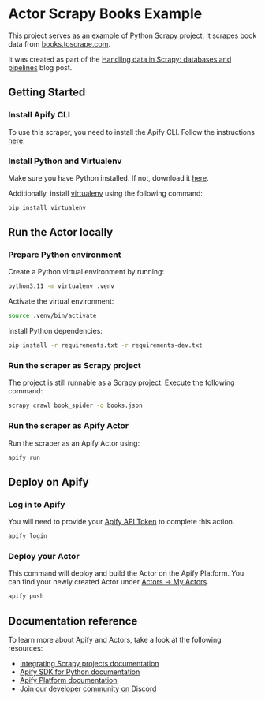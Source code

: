 # Actor Scrapy Books Example

This project serves as an example of Python Scrapy project. It scrapes book data from [books.toscrape.com](https://books.toscrape.com/).

It was created as part of the [Handling data in Scrapy: databases and pipelines](https://www.notion.so/apify/Handling-data-in-Scrapy-databases-and-pipelines-b57b3d7b0ee54c739b196300c116b595) blog post.

## Getting Started

### Install Apify CLI

To use this scraper, you need to install the Apify CLI. Follow the instructions [here](https://docs.apify.com/cli/docs/installation).

### Install Python and Virtualenv

Make sure you have Python installed. If not, download it [here](https://www.python.org/).

Additionally, install [virtualenv](https://pypi.org/project/virtualenv/) using the following command:

```bash
pip install virtualenv
```

## Run the Actor locally

### Prepare Python environment

Create a Python virtual environment by running:

```bash
python3.11 -m virtualenv .venv
```

Activate the virtual environment:

```bash
source .venv/bin/activate
```

Install Python dependencies:

```bash
pip install -r requirements.txt -r requirements-dev.txt
```

### Run the scraper as Scrapy project

The project is still runnable as a Scrapy project. Execute the following command:

```bash
scrapy crawl book_spider -o books.json
```

### Run the scraper as Apify Actor

Run the scraper as an Apify Actor using:

```bash
apify run
```

## Deploy on Apify

### Log in to Apify

You will need to provide your [Apify API Token](https://console.apify.com/account/integrations) to complete this action.

```bash
apify login
```

### Deploy your Actor

This command will deploy and build the Actor on the Apify Platform. You can find your newly created Actor under [Actors -> My Actors](https://console.apify.com/actors?tab=my).

```Bash
apify push
```

## Documentation reference

To learn more about Apify and Actors, take a look at the following resources:

- [Integrating Scrapy projects documentation](https://docs.apify.com/cli/docs/integrating-scrapy)
- [Apify SDK for Python documentation](https://docs.apify.com/sdk/js)
- [Apify Platform documentation](https://docs.apify.com/platform)
- [Join our developer community on Discord](https://discord.com/invite/jyEM2PRvMU)
